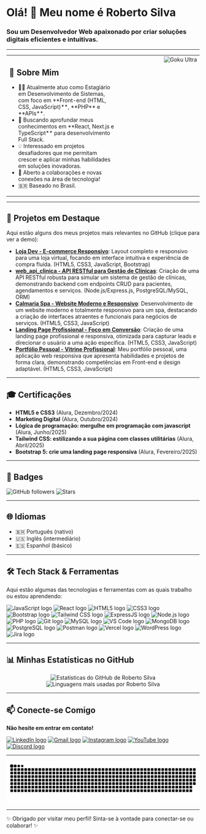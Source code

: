 <h1 align="left">Olá! 👋 Meu nome é Roberto Silva</h1>
<h3 align="left">Sou um Desenvolvedor Web apaixonado por criar soluções digitais eficientes e intuitivas.</h3>

---

<table>
  <tr>
    <td valign="top">
      <h2>🚀 Sobre Mim</h2>
      <ul>
        <li>👨‍💻 Atualmente atuo como Estagiário em Desenvolvimento de Sistemas, com foco em **Front-end (HTML, CSS, JavaScript)**, **PHP** e **APIs**.</li>
        <li>🌱 Buscando aprofundar meus conhecimentos em **React, Next.js e TypeScript** para desenvolvimento Full Stack.</li>
        <li>💡 Interessado em projetos desafiadores que me permitam crescer e aplicar minhas habilidades em soluções inovadoras.</li>
        <li>💬 Aberto a colaborações e novas conexões na área de tecnologia!</li>
        <li>🇧🇷 Baseado no Brasil.</li>
      </ul>
    </td>
    <td valign="top" align="right" width="200"> <!-- Ajuste a largura (width) se necessário -->
      <img height="170" src="https://media4.giphy.com/media/v1.Y2lkPTc5MGI3NjExcGJmZWRwMGZ0djJ6MDRwdDJlOGJ4dndnb3JuY2k0eW9tNXZldXEwbSZlcD12MV9pbnRlcm5hbF9naWZfYnlfaWQmY3Q9Zw/SIuI7syOPvm1HAd5GF/giphy.gif" alt="Goku Ultra"/>
    </td>
  </tr>
</table>

---

## 🚩 Projetos em Destaque

Aqui estão alguns dos meus projetos mais relevantes no GitHub (clique para ver a demo):

- [**Loja Dev - E-commerce Responsivo**](https://RobertoSilvaFullStack.github.io/loja_dev/): Layout completo e responsivo para uma loja virtual, focando em interface intuitiva e experiência de compra fluida. (HTML5, CSS3, JavaScript, Bootstrap)
- [**web_api_clinica - API RESTful para Gestão de Clínicas**](https://RobertoSilvaFullStack.github.io/web_api_clinica/): Criação de uma API RESTful robusta para simular um sistema de gestão de clínicas, demonstrando backend com endpoints CRUD para pacientes, agendamentos e serviços. (Node.js/Express.js, PostgreSQL/MySQL, ORM)
- [**Calmaria Spa - Website Moderno e Responsivo**](https://RobertoSilvaFullStack.github.io/Projeto-Calmaria-Spa---Full-Stack/): Desenvolvimento de um website moderno e totalmente responsivo para um spa, destacando a criação de interfaces atraentes e funcionais para negócios de serviços. (HTML5, CSS3, JavaScript)
- [**Landing Page Profissional - Foco em Conversão**](https://RobertoSilvaFullStack.github.io/Landing_Page_Fer/): Criação de uma landing page profissional e responsiva, otimizada para capturar leads e direcionar o usuário a uma ação específica. (HTML5, CSS3, JavaScript)
- [**Portfólio Pessoal - Vitrine Profissional**](https://RobertoSilvaFullStack.github.io/Portfolio_Pessoal/#apresentacao): Meu portfólio pessoal, uma aplicação web responsiva que apresenta habilidades e projetos de forma clara, demonstrando competências em Front-end e design adaptável. (HTML5, CSS3, JavaScript)

---

## 🎓 Certificações

- **HTML5 e CSS3** (Alura, Dezembro/2024)
- **Marketing Digital** (Alura, Outubro/2024)
- **Lógica de programação: mergulhe em programação com javascript** (Alura, Junho/2025)
- **Tailwind CSS: estilizando a sua página com classes utilitárias** (Alura, Abril/2025)
- **Bootstrap 5: crie uma landing page responsiva** (Alura, Fevereiro/2025)
<!-- Adicione mais certificações relevantes da sua lista da Alura aqui, se desejar -->

---

## 🏅 Badges

![GitHub followers](https://img.shields.io/github/followers/RobertoSilvaDevFullStack?style=social)
![Stars](https://img.shields.io/github/stars/RobertoSilvaDevFullStack?style=social)

---

## 🌐 Idiomas

- 🇧🇷 Português (nativo)
- 🇺🇸 Inglês (intermediário)
- 🇪🇸 Espanhol (básico)

---

## 🛠️ Tech Stack & Ferramentas

Aqui estão algumas das tecnologias e ferramentas com as quais trabalho ou estou aprendendo:

<div align="left">
  <!-- Frontend & Linguagens -->
  <img src="https://cdn.jsdelivr.net/gh/devicons/devicon/icons/javascript/javascript-original.svg" height="35" alt="JavaScript logo" title="JavaScript" />  
  <img src="https://cdn.jsdelivr.net/gh/devicons/devicon/icons/react/react-original.svg" height="35" alt="React logo" title="React" />  
  <img src="https://cdn.jsdelivr.net/gh/devicons/devicon/icons/html5/html5-original.svg" height="35" alt="HTML5 logo" title="HTML5" />  
  <img src="https://cdn.jsdelivr.net/gh/devicons/devicon/icons/css3/css3-original.svg" height="35" alt="CSS3 logo" title="CSS3" />  
  <img src="https://cdn.jsdelivr.net/gh/devicons/devicon/icons/bootstrap/bootstrap-original.svg" height="35" alt="Bootstrap logo" title="Bootstrap" />  
  <img src="https://cdn.jsdelivr.net/gh/devicons/devicon/icons/tailwindcss/tailwindcss-original.svg" height="35" alt="Tailwind CSS logo" title="Tailwind CSS"/>  
  <img src="https://cdn.jsdelivr.net/gh/devicons/devicon/icons/express/express-original.svg" height="35" alt="ExpressJS logo" title="ExpressJS"/>  
  <!-- Backend & Outras Linguagens -->
  <img src="https://cdn.jsdelivr.net/gh/devicons/devicon/icons/nodejs/nodejs-original.svg" height="35" alt="Node.js logo" title="Node.js"/>  
  <img src="https://cdn.jsdelivr.net/gh/devicons/devicon/icons/php/php-original.svg" height="35" alt="PHP logo" title="PHP"/>  
  <!-- Ferramentas & DBs -->
  <img src="https://cdn.jsdelivr.net/gh/devicons/devicon/icons/git/git-original.svg" height="35" alt="Git logo" title="Git"/>  
  <img src="https://cdn.jsdelivr.net/gh/devicons/devicon/icons/mysql/mysql-original-wordmark.svg" height="35" alt="MySQL logo" title="MySQL logo"/>  
  <img src="https://cdn.jsdelivr.net/gh/devicons/devicon/icons/vscode/vscode-original.svg" height="35" alt="VS Code logo" title="VS Code logo"/>
  <img src="https://cdn.jsdelivr.net/gh/devicons/devicon/icons/mongodb/mongodb-original.svg" height="35" alt="MongoDB logo" title="MongoDB"/>
  <img src="https://cdn.jsdelivr.net/gh/devicons/devicon/icons/postgresql/postgresql-original.svg" height="35" alt="PostgreSQL logo" title="PostgreSQL"/>
  <img src="https://cdn.jsdelivr.net/gh/devicons/devicon/icons/postman/postman-original.svg" height="35" alt="Postman logo" title="Postman"/>
  <img src="https://cdn.jsdelivr.net/gh/devicons/devicon/icons/vercel/vercel-original.svg" height="35" alt="Vercel logo" title="Vercel"/>  
  <img src="https://cdn.jsdelivr.net/gh/devicons/devicon/icons/wordpress/wordpress-plain.svg" height="35" alt="WordPress logo" title="WordPress"/>
  <img src="https://cdn.jsdelivr.net/gh/devicons/devicon/icons/jira/jira-original.svg" height="35" alt="Jira logo" title="Jira"/>
</div>

---

## 📊 Minhas Estatísticas no GitHub

<div align="center">
  <img src="https://github-readme-stats.vercel.app/api?username=RobertoSilvaDevFullStack&hide_title=false&hide_rank=false&show_icons=true&include_all_commits=true&count_private=true&disable_animations=false&theme=dracula&locale=pt-br&hide_border=false" height="170" alt="Estatísticas do GitHub de Roberto Silva"  />
  <img src="https://github-readme-stats.vercel.app/api/top-langs?username=RobertoSilvaDevFullStack&locale=pt-br&hide_title=false&layout=compact&card_width=320&langs_count=6&theme=dracula&hide_border=false" height="170" alt="Linguagens mais usadas por Roberto Silva"  />
</div>

---

## 📫 Conecte-se Comigo

**Não hesite em entrar em contato!**

<div align="left">
  <a href="https://www.linkedin.com/in/roberto-silva-dev-full-stack/" target="_blank"><img src="https://img.shields.io/static/v1?message=LinkedIn&logo=linkedin&label=&color=0077B5&logoColor=white&labelColor=&style=for-the-badge" height="35" alt="LinkedIn logo" /></a> 
  <a href="mailto:robertosilva.comercial@gmail.com" target="_blank"><img src="https://img.shields.io/static/v1?message=Gmail&logo=gmail&label=&color=D14836&logoColor=white&labelColor=&style=for-the-badge" height="35" alt="Gmail logo" /></a> 
  <a href="https://www.instagram.com/robertosilvabroker?igsh=emhxMGI0d3p6dzM1&utm_source=qr" target="_blank"><img src="https://img.shields.io/static/v1?message=Instagram&logo=instagram&label=&color=E4405F&logoColor=white&labelColor=&style=for-the-badge" height="35" alt="Instagram logo" /></a> 
  <a href="https://www.youtube.com/@beto_silva_dev" target="_blank"><img src="https://img.shields.io/static/v1?message=Youtube&logo=youtube&label=&color=FF0000&logoColor=white&labelColor=&style=for-the-badge" height="35" alt="YouTube logo" /></a> 
  <a href="https://discord.com" target="_blank"><img src="https://img.shields.io/static/v1?message=Discord&logo=discord&label=&color=7289DA&logoColor=white&labelColor=&style=for-the-badge" height="35" alt="Discord logo" /></a>
  <!-- Se desejar adicionar seu ID do Discord, faça-o aqui, ex: `SeuIDDiscord` -->
</div>

---

<!-- Animação da Cobrinha -->
<div align="center">
  <img src="https://github.com/RobertoSilvaDevFullStack/RobertoSilvaDevFullStack/raw/main/dist/snake.svg" alt="Animação de cobra com contribuições do GitHub" />
</div>

---

✨ Obrigado por visitar meu perfil! Sinta-se à vontade para conectar-se ou colaborar! ✨
